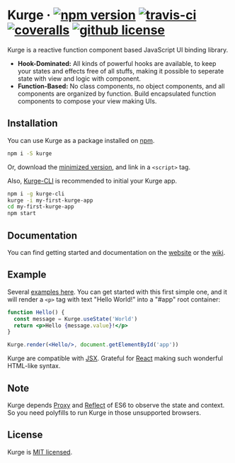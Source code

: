 # Kurge &middot; [![npm version](https://img.shields.io/npm/v/kurge.svg?style=flat-square)](https://www.npmjs.com/package/kurge) [![travis-ci](https://img.shields.io/travis/Siubaak/kurge.svg?style=flat-square)](https://travis-ci.org/Siubaak/kurge) [![coveralls](https://img.shields.io/coveralls/github/Siubaak/kurge.svg?style=flat-square)](https://coveralls.io/github/Siubaak/kurge) [![github license](https://img.shields.io/badge/license-MIT-blue.svg?style=flat-square)](https://github.com/Siubaak/kurge/blob/master/LICENSE)

Kurge is a reactive function component based JavaScript UI binding library.

* **Hook-Dominated:** All kinds of powerful hooks are available, to keep your states and effects free of all stuffs, making it possible to seperate state with view and logic with component.
* **Function-Based:** No class components, no object components, and all components are organized by function. Build encapsulated function components to compose your view making UIs.

## Installation

You can use Kurge as a package installed on [npm](https://www.npmjs.com/package/kurge).

```bash
npm i -S kurge
```

Or, download the [minimized version](https://github.com/Siubaak/kurge/blob/master/dist/kurge.min.js), and link in a `<script>` tag.

Also, [Kurge-CLI](https://github.com/Siubaak/kurge-cli) is recommended to initial your Kurge app.

```bash
npm i -g kurge-cli
kurge -i my-first-kurge-app
cd my-first-kurge-app
npm start
```

## Documentation

You can find getting started and documentation on the [website](https://siubaak.github.io/kurge) or the [wiki](https://github.com/Siubaak/kurge/wiki).  

## Example

Several [examples here](https://github.com/Siubaak/kurge/tree/master/docs/examples). You can get started with this first simple one, and it will render a `<p>` tag with text "Hello World!" into a "#app" root container:

```jsx
function Hello() {
  const message = Kurge.useState('World')
  return <p>Hello {message.value}!</p> 
}

Kurge.render(<Hello/>, document.getElementById('app'))
```

Kurge are compatible with [JSX](https://reactjs.org/docs/introducing-jsx.html). Grateful for [React](https://reactjs.org) making such wonderful HTML-like syntax.

## Note

Kurge depends [Proxy](https://developer.mozilla.org/en-US/docs/Web/JavaScript/Reference/Global_Objects/Proxy) and [Reflect](https://developer.mozilla.org/en-US/docs/Web/JavaScript/Reference/Global_Objects/Reflect) of ES6 to observe the state and context. So you need polyfills to run Kurge in those unsupported browsers.

## License

Kurge is [MIT licensed](https://github.com/Siubaak/kurge/blob/master/LICENSE).